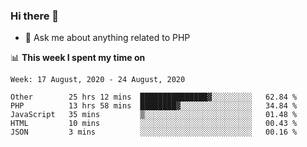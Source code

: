 ### Hi there 👋

<!--
**mustafaculban/mustafaculban** is a ✨ _special_ ✨ repository because its `README.md` (this file) appears on your GitHub profile.

Here are some ideas to get you started:

- 🌱 I’m currently learning ...
- 👯 I’m looking to collaborate on ...
- 🤔 I’m looking for help with ...
- 📫 How to reach me: ...
- 😄 Pronouns: ...
- ⚡ Fun fact: ...

-->
- 💬 Ask me about anything related to PHP


📊 **This week I spent my time on**
<!--START_SECTION:waka-->
```text
Week: 17 August, 2020 - 24 August, 2020

Other        25 hrs 12 mins  ███████████████▓░░░░░░░░░   62.84 % 
PHP          13 hrs 58 mins  ████████▓░░░░░░░░░░░░░░░░   34.84 % 
JavaScript   35 mins         ▒░░░░░░░░░░░░░░░░░░░░░░░░   01.48 % 
HTML         10 mins         ░░░░░░░░░░░░░░░░░░░░░░░░░   00.43 % 
JSON         3 mins          ░░░░░░░░░░░░░░░░░░░░░░░░░   00.16 % 
```
<!--END_SECTION:waka-->

